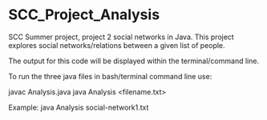 # SCC_Project_Analysis
SCC Summer project, project 2 social networks in Java. This project explores social networks/relations between a given list of people.

The output for this code will be displayed within the terminal/command line.

To run the three java files in bash/terminal command line use:

javac Analysis.java
java Analysis <filename.txt>

Example:
java Analysis social-network1.txt
